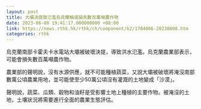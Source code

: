 ```yaml
---
layout: post
title: 大壩決提致氾濫烏克蘭稱或損失數百萬噸農作物
date: 2023-06-08 19:41:17.000000000 +08:00
link: https://news.rthk.hk/rthk/ch/component/k2/1704066-20230608.htm
categories: rthk
---
```


烏克蘭南部卡霍夫卡水電站大壩被破壞決提，導致洪水氾濫。烏克蘭農業部表示，可能會損失數百萬噸農作物。

農業部的聲明說，沒有水源供應，就不可能種植蔬菜，又說大壩被破壞將淹沒南部數萬公頃農業用地，並可能使至少50萬公頃沒有灌溉的土地變成「沙漠」。

聲明說，蔬菜、瓜類、穀物和油籽是受影響土地上種植的主要作物。被淹沒的土地，土壤狀況將需要進行全面的農業生態評估。
